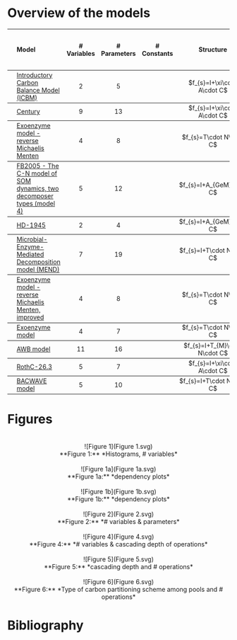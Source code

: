 
# Overview of the models
<script language="javascript">
    function ausklappen(id)
    {
        if (document.getElementById(id).style.display=="none")
        {
            document.getElementById(id).style.display="block";
        }
        else
        {
            document.getElementById(id).style.display="none";
        }
    }
</script>
<table>
<thead><tr class="header">
<th></th><th align="left">Model</th>
<th align="center"># Variables</th>
<th align="center"># Parameters</th>
<th align="center"># Constants</th>
<th align="center">Structure</th>
<th align="center">Right hand side of ODE</th>
<th align="left">Source</th>
</tr>
</thead>
<tbody>
<tr class="even">
<td align="left"><img src="Andren1997EcologicalApplications-S0002/Thumbnail.svg"> </td><td align="left"><a href="Andren1997EcologicalApplications-S0002/Report.html" target="_blank">Introductory Carbon Balance Model (ICBM)</a></td>
<td align="center" onclick="ausklappen('comp_table_0');ausklappen('rhs_0')">2</td>
<td align="center" onclick="ausklappen('comp_table_0');ausklappen('rhs_0')">5</td>
<td align="center" onclick="ausklappen('comp_table_0');ausklappen('rhs_0')"></td>
<td align="center" onclick="ausklappen('comp_table_0');ausklappen('rhs_0')">$f_{s}=I+\xi\cdot A\cdot C$
<div id="comp_table_0" style="display:none">
<table>
<tr class="header">
<th align="center">Component</th>
<th align="left">Description</th>
<th align="center">Expressions</th>
</tr>
</thead>
<tbody>
<tr>
<td align="center">$C$</td>
<td align="left">carbon content</td>
<td align="center">$C=\left[\begin{matrix}Y\\O\end{matrix}\right]$</td>
</tr>
<tr>
<td align="center">$I$</td>
<td align="left">input vector</td>
<td align="center">$I=\left[\begin{matrix}i\\0\end{matrix}\right]$</td>
</tr>
<tr>
<td align="center">$\xi$</td>
<td align="left">environmental effects multiplier</td>
<td align="center">$\xi=r$</td>
</tr>
<tr>
<td align="center">$A$</td>
<td align="left">decomposition operator</td>
<td align="center">$A=\left[\begin{matrix}- k_{1} & 0\\h\cdot k_{1} & - k_{2}\end{matrix}\right]$</td>
</tr>
<tr>
<td align="center">$f_{s}$</td>
<td align="left">the right hand side of the ode</td>
<td align="center">$f_{s}=I+\xi\cdot A\cdot C$</td>
</tr>
</tbody>
</table>
</td>
</div>
<td align="center" style="vertical-align:middle" onclick="ausklappen('comp_table_0');ausklappen('rhs_0')"><div id="rhs_0" style="display:none">$\left[\begin{matrix}- Y\cdot k_{1}\cdot r + i\\- O\cdot k_{2}\cdot r + Y\cdot h\cdot k_{1}\cdot r\end{matrix}\right]$</div></td>
<td align="left" onclick="ausklappen('comp_table_0');ausklappen('rhs_0')">@Andren1997EcologicalApplications</td>
</tr>
<tbody>
<tr class="odd">
<td align="left"><img src="Parton1987SoilSciSocAmJ-S0004/Thumbnail.svg"> </td><td align="left"><a href="Parton1987SoilSciSocAmJ-S0004/Report.html" target="_blank">Century</a></td>
<td align="center" onclick="ausklappen('comp_table_1');ausklappen('rhs_1')">9</td>
<td align="center" onclick="ausklappen('comp_table_1');ausklappen('rhs_1')">13</td>
<td align="center" onclick="ausklappen('comp_table_1');ausklappen('rhs_1')"></td>
<td align="center" onclick="ausklappen('comp_table_1');ausklappen('rhs_1')">$f_{s}=I+\xi\cdot A\cdot C$
<div id="comp_table_1" style="display:none">
<table>
<tr class="header">
<th align="center">Component</th>
<th align="left">Description</th>
<th align="center">Expressions</th>
</tr>
</thead>
<tbody>
<tr>
<td align="center">$C$</td>
<td align="left">carbon content</td>
<td align="center">$C=\left[\begin{matrix}C_{1}\\C_{2}\\C_{3}\\C_{4}\\C_{5}\\C_{6}\\C_{7}\end{matrix}\right]$</td>
</tr>
<tr>
<td align="center">$I$</td>
<td align="left">input vector</td>
<td align="center">$I=\left[\begin{matrix}F_{s}\cdot J_{1}\\F_{m}\cdot J_{1}\\F_{s}\cdot J_{2}\\F_{m}\cdot J_{2}\\0\\0\\0\end{matrix}\right]$</td>
</tr>
<tr>
<td align="center">$\xi$</td>
<td align="left">environmental effects multiplier</td>
<td align="center">$\xi=f_{T}\cdot f_{W}$</td>
</tr>
<tr>
<td align="center">$A$</td>
<td align="left">decomposition operator</td>
<td align="center">$A=\left[\begin{matrix}- k_{1} & 0 & 0 & 0 & 0 & 0 & 0\\0 & - K_{2} & 0 & 0 & 0 & 0 & 0\\0 & 0 & - k_{3} & 0 & 0 & 0 & 0\\0 & 0 & 0 & - K_{4} & 0 & 0 & 0\\\alpha_{51}\cdot k_{1} & 0.45\cdot K_{2} &\alpha_{53}\cdot k_{3} & 0.45\cdot K_{4} & - k_{5} & 0.42\cdot K_{6} & 0.45\cdot K_{7}\\\alpha_{61}\cdot k_{1} & 0 &\alpha_{63}\cdot k_{3} & 0 &\alpha_{65}\cdot k_{5} & - K_{6} & 0\\0 & 0 & 0 & 0 & 0.004\cdot k_{5} & 0.03\cdot K_{6} & - K_{7}\end{matrix}\right]$</td>
</tr>
<tr>
<td align="center">$f_{s}$</td>
<td align="left">the right hand side of the ode</td>
<td align="center">$f_{s}=I+\xi\cdot A\cdot C$</td>
</tr>
</tbody>
</table>
</td>
</div>
<td align="center" style="vertical-align:middle" onclick="ausklappen('comp_table_1');ausklappen('rhs_1')"><div id="rhs_1" style="display:none">$\left[\begin{matrix}- C_{1}\cdot K_{1}\cdot f_{T}\cdot f_{W}\cdot e^{- 3\cdot Ls} + J_{1}\cdot\left(0.018\cdot LN + 0.15\right)\\- C_{2}\cdot K_{2}\cdot f_{T}\cdot f_{W} + J_{1}\cdot\left(- 0.018\cdot LN + 0.85\right)\\- C_{3}\cdot K_{3}\cdot f_{T}\cdot f_{W}\cdot e^{- 3\cdot Ls} + J_{2}\cdot\left(0.018\cdot LN + 0.15\right)\\- C_{4}\cdot K_{4}\cdot f_{T}\cdot f_{W} + J_{2}\cdot\left(- 0.018\cdot LN + 0.85\right)\\C_{1}\cdot K_{1}\cdot f_{T}\cdot f_{W}\cdot\left(- 0.55\cdot A_{l} + 0.55\right)\cdot e^{- 3\cdot Ls} + 0.45\cdot C_{2}\cdot K_{2}\cdot f_{T}\cdot f_{W} + C_{3}\cdot K_{3}\cdot f_{T}\cdot f_{W}\cdot\left(- 0.45\cdot A_{l} + 0.45\right)\cdot e^{- 3\cdot Ls} + 0.45\cdot C_{4}\cdot K_{4}\cdot f_{T}\cdot f_{W} - C_{5}\cdot K_{5}\cdot f_{T}\cdot f_{W}\cdot\left(- 0.75\cdot Tx + 1\right) + 0.42\cdot C_{6}\cdot K_{6}\cdot f_{T}\cdot f_{W} + 0.45\cdot C_{7}\cdot K_{7}\cdot f_{T}\cdot f_{W}\\0.7\cdot A_{l}\cdot C_{1}\cdot K_{1}\cdot f_{T}\cdot f_{W}\cdot e^{- 3\cdot Ls} + 0.7\cdot A_{l}\cdot C_{3}\cdot K_{3}\cdot f_{T}\cdot f_{W}\cdot e^{- 3\cdot Ls} + C_{5}\cdot K_{5}\cdot f_{T}\cdot f_{W}\cdot\left(- 0.75\cdot Tx + 1\right)\cdot\left(0.68\cdot Tx + 0.146\right) - C_{6}\cdot K_{6}\cdot f_{T}\cdot f_{W}\\0.004\cdot C_{5}\cdot K_{5}\cdot f_{T}\cdot f_{W}\cdot\left(- 0.75\cdot Tx + 1\right) + 0.03\cdot C_{6}\cdot K_{6}\cdot f_{T}\cdot f_{W} - C_{7}\cdot K_{7}\cdot f_{T}\cdot f_{W}\end{matrix}\right]$</div></td>
<td align="left" onclick="ausklappen('comp_table_1');ausklappen('rhs_1')">@Parton1987SoilSciSocAmJ</td>
</tr>
<tbody>
<tr class="even">
<td align="left"><img src="Schimel2003SoilBiologyandBiochemistry-S0006/Thumbnail.svg"> </td><td align="left"><a href="Schimel2003SoilBiologyandBiochemistry-S0006/Report.html" target="_blank">Exoenzyme model - reverse Michaelis Menten</a></td>
<td align="center" onclick="ausklappen('comp_table_2');ausklappen('rhs_2')">4</td>
<td align="center" onclick="ausklappen('comp_table_2');ausklappen('rhs_2')">8</td>
<td align="center" onclick="ausklappen('comp_table_2');ausklappen('rhs_2')"></td>
<td align="center" onclick="ausklappen('comp_table_2');ausklappen('rhs_2')">$f_{s}=T\cdot N\cdot C$
<div id="comp_table_2" style="display:none">
<table>
<tr class="header">
<th align="center">Component</th>
<th align="left">Description</th>
<th align="center">Expressions</th>
</tr>
</thead>
<tbody>
<tr>
<td align="center">$C$</td>
<td align="left">carbon content</td>
<td align="center">$C=\left[\begin{matrix}S\\D\\M\\E\end{matrix}\right]$</td>
</tr>
<tr>
<td align="center">$T$</td>
<td align="left">transition operator</td>
<td align="center">$T=\left[\begin{matrix}-1 & 0 & 0 & 0\\1 & -1 &\frac{K_{r}\cdot k_{t}}{SUE\cdot k_{m} + k_{t}} & 0\\0 & - K_{e} + SUE & -1 & 0\\0 & K_{e} & 0 & -1\end{matrix}\right]$</td>
</tr>
<tr>
<td align="center">$N$</td>
<td align="left">decomposition operator</td>
<td align="center">$N=\left[\begin{matrix}\frac{D_{C}}{S} & 0 & 0 & 0\\0 & 1 & 0 & 0\\0 & 0 & SUE\cdot k_{m} + k_{t} & 0\\0 & 0 & 0 & k_{l}\end{matrix}\right]$</td>
</tr>
<tr>
<td align="center">$f_{s}$</td>
<td align="left">the right hand side of the ode</td>
<td align="center">$f_{s}=T\cdot N\cdot C$</td>
</tr>
</tbody>
</table>
</td>
</div>
<td align="center" style="vertical-align:middle" onclick="ausklappen('comp_table_2');ausklappen('rhs_2')"><div id="rhs_2" style="display:none">$\left[\begin{matrix}-\frac{E\cdot k_{d}}{E + K_{es}}\\- D +\frac{E\cdot k_{d}}{E + K_{es}} + K_{r}\cdot M\cdot k_{t}\\D\cdot\left(- K_{e} + SUE\right) + M\cdot\left(- SUE\cdot k_{m} - k_{t}\right)\\D\cdot K_{e} - E\cdot k_{l}\end{matrix}\right]$</div></td>
<td align="left" onclick="ausklappen('comp_table_2');ausklappen('rhs_2')">@Schimel2003SoilBiologyandBiochemistry</td>
</tr>
<tbody>
<tr class="odd">
<td align="left"><img src="Fontaine2005Ecologyletters-S0016/Thumbnail.svg"> </td><td align="left"><a href="Fontaine2005Ecologyletters-S0016/Report.html" target="_blank">FB2005 - The C-N model of SOM dynamics, two decomposer types (model 4)</a></td>
<td align="center" onclick="ausklappen('comp_table_3');ausklappen('rhs_3')">5</td>
<td align="center" onclick="ausklappen('comp_table_3');ausklappen('rhs_3')">12</td>
<td align="center" onclick="ausklappen('comp_table_3');ausklappen('rhs_3')"></td>
<td align="center" onclick="ausklappen('comp_table_3');ausklappen('rhs_3')">$f_{s}=I+A_{GeM}\cdot C$
<div id="comp_table_3" style="display:none">
<table>
<tr class="header">
<th align="center">Component</th>
<th align="left">Description</th>
<th align="center">Expressions</th>
</tr>
</thead>
<tbody>
<tr>
<td align="center">$I$</td>
<td align="left">input vector</td>
<td align="center">$I=\left[\begin{matrix}0\\\Phi_{l}\\0\\0\\\Phi_{i} -\Phi_{o} -\Phi_{up}\end{matrix}\right]$</td>
</tr>
<tr>
<td align="center">$C$</td>
<td align="left">carbon content</td>
<td align="center">$C=\left[\begin{matrix}C_{s}\\C_{f}\\C_{ds}\\C_{df}\\N\end{matrix}\right]$</td>
</tr>
<tr>
<td align="center">$A_{GeM}$</td>
<td align="left">decomposition operator</td>
<td align="center">$A_{GeM}=\left[\begin{matrix}0 & 0 & - A + s & s & 0\\0 & - y & 0 & -\frac{\alpha\cdot r}{\alpha -\beta} & -\frac{i}{\alpha -\beta}\\0 & y & A - r - s & 0 & 0\\0 & 0 & 0 &\frac{\alpha\cdot r}{\alpha -\beta} - r - s &\frac{i}{\alpha -\beta}\\0 & y\cdot\left(-\alpha +\beta\right) &\alpha\cdot r & 0 & - i\end{matrix}\right]$</td>
</tr>
<tr>
<td align="center">$f_{s}$</td>
<td align="left">the right hand side of the ode</td>
<td align="center">$f_{s}=I+A_{GeM}\cdot C$</td>
</tr>
</tbody>
</table>
</td>
</div>
<td align="center" style="vertical-align:middle" onclick="ausklappen('comp_table_3');ausklappen('rhs_3')"><div id="rhs_3" style="display:none">$\left[\begin{matrix}C_{df}\cdot s + C_{ds}\cdot\left(- A + s\right)\\-\frac{C_{df}\cdot\alpha\cdot r}{\alpha -\beta} - C_{f}\cdot y -\frac{N\cdot i}{\alpha -\beta} +\Phi_{l}\\C_{ds}\cdot\left(A - r - s\right) + C_{f}\cdot y\\C_{df}\cdot\left(\frac{\alpha\cdot r}{\alpha -\beta} - r - s\right) +\frac{N\cdot i}{\alpha -\beta}\\C_{ds}\cdot\alpha\cdot r + C_{f}\cdot y\cdot\left(-\alpha +\beta\right) - N\cdot i +\Phi_{i} -\Phi_{o} -\Phi_{up}\end{matrix}\right]$</div></td>
<td align="left" onclick="ausklappen('comp_table_3');ausklappen('rhs_3')">@Fontaine2005Ecologyletters</td>
</tr>
<tbody>
<tr class="even">
<td align="left"><img src="Henin1945Annalesagronomiques-S0001/Thumbnail.svg"> </td><td align="left"><a href="Henin1945Annalesagronomiques-S0001/Report.html" target="_blank">HD-1945</a></td>
<td align="center" onclick="ausklappen('comp_table_4');ausklappen('rhs_4')">2</td>
<td align="center" onclick="ausklappen('comp_table_4');ausklappen('rhs_4')">4</td>
<td align="center" onclick="ausklappen('comp_table_4');ausklappen('rhs_4')"></td>
<td align="center" onclick="ausklappen('comp_table_4');ausklappen('rhs_4')">$f_{s}=I+A_{GeM}\cdot C$
<div id="comp_table_4" style="display:none">
<table>
<tr class="header">
<th align="center">Component</th>
<th align="left">Description</th>
<th align="center">Expressions</th>
</tr>
</thead>
<tbody>
<tr>
<td align="center">$C$</td>
<td align="left">carbon content</td>
<td align="center">$C=\left[\begin{matrix}A\\B\end{matrix}\right]$</td>
</tr>
<tr>
<td align="center">$I$</td>
<td align="left">input vector</td>
<td align="center">$I=\left[\begin{matrix}m\\0\end{matrix}\right]$</td>
</tr>
<tr>
<td align="center">$A_{GeM}$</td>
<td align="left">decomposition operator</td>
<td align="center">$A_{GeM}=\left[\begin{matrix}-\alpha & 0\\K\cdot\alpha & -\beta\end{matrix}\right]$</td>
</tr>
<tr>
<td align="center">$f_{s}$</td>
<td align="left">the right hand side of the ode</td>
<td align="center">$f_{s}=I+A_{GeM}\cdot C$</td>
</tr>
</tbody>
</table>
</td>
</div>
<td align="center" style="vertical-align:middle" onclick="ausklappen('comp_table_4');ausklappen('rhs_4')"><div id="rhs_4" style="display:none">$\left[\begin{matrix}- A\cdot\alpha + m\\A\cdot K\cdot\alpha - B\cdot\beta\end{matrix}\right]$</div></td>
<td align="left" onclick="ausklappen('comp_table_4');ausklappen('rhs_4')">@Henin1945Annalesagronomiques</td>
</tr>
<tbody>
<tr class="odd">
<td align="left"><img src="Wang2013EcologicalApplications-S0010/Thumbnail.svg"> </td><td align="left"><a href="Wang2013EcologicalApplications-S0010/Report.html" target="_blank">Microbial-Enzyme-Mediated Decomposition model (MEND)</a></td>
<td align="center" onclick="ausklappen('comp_table_5');ausklappen('rhs_5')">7</td>
<td align="center" onclick="ausklappen('comp_table_5');ausklappen('rhs_5')">19</td>
<td align="center" onclick="ausklappen('comp_table_5');ausklappen('rhs_5')"></td>
<td align="center" onclick="ausklappen('comp_table_5');ausklappen('rhs_5')">$f_{s}=I+T\cdot N\cdot C$
<div id="comp_table_5" style="display:none">
<table>
<tr class="header">
<th align="center">Component</th>
<th align="left">Description</th>
<th align="center">Expressions</th>
</tr>
</thead>
<tbody>
<tr>
<td align="center">$C$</td>
<td align="left">carbon content</td>
<td align="center">$C=\left[\begin{matrix}P\\M\\Q\\B\\D\\EP\\EM\end{matrix}\right]$</td>
</tr>
<tr>
<td align="center">$I$</td>
<td align="left">input vector</td>
<td align="center">$I=\left[\begin{matrix}I_{P}\\0\\0\\0\\I_{D}\\0\\0\end{matrix}\right]$</td>
</tr>
<tr>
<td align="center">$T$</td>
<td align="left">transition operator</td>
<td align="center">$T=\left[\begin{matrix}-1 & 0 & 0 &\frac{F_{E}}{F_{E} + F_{R}}\cdot\left(- g_{D} + 1\right)\cdot\left(- p_{EM} - p_{EP} + 1\right) & 0 & 0 & 0\\- f_{D} + 1 & -1 & 0 & 0 & 0 & 0 & 0\\0 & 0 & -1 & 0 &\frac{F_{A}}{F_{A} + F_{U}} & 0 & 0\\0 & 0 & 0 & -1 &\frac{F_{U}}{F_{A} + F_{U}} & 0 & 0\\f_{D} & 1 & 1 &\frac{F_{E}\cdot g_{D}}{F_{E} + F_{R}}\cdot\left(- p_{EM} - p_{EP} + 1\right) & -1 & 1 & 1\\0 & 0 & 0 &\frac{F_{E}\cdot p_{EP}}{F_{E} + F_{R}} & 0 & -1 & 0\\0 & 0 & 0 &\frac{F_{E}\cdot p_{EM}}{F_{E} + F_{R}} & 0 & 0 & -1\end{matrix}\right]$</td>
</tr>
<tr>
<td align="center">$N$</td>
<td align="left">decomposition operator</td>
<td align="center">$N=\left[\begin{matrix}\frac{EP\cdot V_{P}}{K_{P} + P} & 0 & 0 & 0 & 0 & 0 & 0\\0 &\frac{EM\cdot V_{M}}{K_{M} + M} & 0 & 0 & 0 & 0 & 0\\0 & 0 &\frac{K_{des}}{Q_{max}} & 0 & 0 & 0 & 0\\0 & 0 & 0 & F_{E} + F_{R} & 0 & 0 & 0\\0 & 0 & 0 & 0 & F_{A} + F_{U} & 0 & 0\\0 & 0 & 0 & 0 & 0 & r_{EP} & 0\\0 & 0 & 0 & 0 & 0 & 0 & r_{EM}\end{matrix}\right]$</td>
</tr>
<tr>
<td align="center">$f_{s}$</td>
<td align="left">the right hand side of the ode</td>
<td align="center">$f_{s}=I+T\cdot N\cdot C$</td>
</tr>
</tbody>
</table>
</td>
</div>
<td align="center" style="vertical-align:middle" onclick="ausklappen('comp_table_5');ausklappen('rhs_5')"><div id="rhs_5" style="display:none">$\left[\begin{matrix}B\cdot m_{R}\cdot\left(- g_{D} + 1\right)\cdot\left(- p_{EM} - p_{EP} + 1\right) -\frac{EP\cdot P\cdot V_{P}}{K_{P} + P} + I_{P}\\-\frac{EM\cdot M\cdot V_{M}}{K_{M} + M} +\frac{EP\cdot P\cdot V_{P}}{K_{P} + P}\cdot\left(- f_{D} + 1\right)\\D\cdot K_{ads}\cdot\left(-\frac{Q}{Q_{max}} + 1\right) -\frac{K_{des}}{Q_{max}}\cdot Q\\\frac{B\cdot D\cdot\left(V_{D} + m_{R}\right)}{E_{C}\cdot\left(D + K_{D}\right)} + B\cdot\left(-\frac{D}{D + K_{D}}\cdot\left(-1 +\frac{1}{E_{C}}\right)\cdot\left(V_{D} + m_{R}\right) - m_{R}\right)\\B\cdot g_{D}\cdot m_{R}\cdot\left(- p_{EM} - p_{EP} + 1\right) + D\cdot\left(-\frac{B\cdot\left(V_{D} + m_{R}\right)}{E_{C}\cdot\left(D + K_{D}\right)} - K_{ads}\cdot\left(-\frac{Q}{Q_{max}} + 1\right)\right) +\frac{EM\cdot M\cdot V_{M}}{K_{M} + M} + EM\cdot r_{EM} +\frac{EP\cdot P\cdot V_{P}}{K_{P} + P}\cdot f_{D} + EP\cdot r_{EP} + I_{D} +\frac{K_{des}}{Q_{max}}\cdot Q\\B\cdot m_{R}\cdot p_{EP} - EP\cdot r_{EP}\\B\cdot m_{R}\cdot p_{EM} - EM\cdot r_{EM}\end{matrix}\right]$</div></td>
<td align="left" onclick="ausklappen('comp_table_5');ausklappen('rhs_5')">@Wang2013EcologicalApplications</td>
</tr>
<tbody>
<tr class="even">
<td align="left"><img src="Schimel2003SoilBiologyandBiochemistry-S0007/Thumbnail.svg"> </td><td align="left"><a href="Schimel2003SoilBiologyandBiochemistry-S0007/Report.html" target="_blank">Exoenzyme model - reverse Michaelis Menten, improved</a></td>
<td align="center" onclick="ausklappen('comp_table_6');ausklappen('rhs_6')">4</td>
<td align="center" onclick="ausklappen('comp_table_6');ausklappen('rhs_6')">8</td>
<td align="center" onclick="ausklappen('comp_table_6');ausklappen('rhs_6')"></td>
<td align="center" onclick="ausklappen('comp_table_6');ausklappen('rhs_6')">$f_{s}=T\cdot N\cdot C$
<div id="comp_table_6" style="display:none">
<table>
<tr class="header">
<th align="center">Component</th>
<th align="left">Description</th>
<th align="center">Expressions</th>
</tr>
</thead>
<tbody>
<tr>
<td align="center">$C$</td>
<td align="left">carbon content</td>
<td align="center">$C=\left[\begin{matrix}S\\D\\M\\E\end{matrix}\right]$</td>
</tr>
<tr>
<td align="center">$T$</td>
<td align="left">transition operator</td>
<td align="center">$T=\left[\begin{matrix}-1 & 0 & 0 & 0\\1 & -1 &\frac{K_{r}\cdot k_{t}}{SUE\cdot k_{m} + k_{t}} & 0\\0 & - K_{e} + SUE & -1 & 0\\0 & K_{e} & 0 & -1\end{matrix}\right]$</td>
</tr>
<tr>
<td align="center">$N$</td>
<td align="left">decomposition operator</td>
<td align="center">$N=\left[\begin{matrix}D_{C} & 0 & 0 & 0\\0 & 1 & 0 & 0\\0 & 0 & SUE\cdot k_{m} + k_{t} & 0\\0 & 0 & 0 & k_{l}\end{matrix}\right]$</td>
</tr>
<tr>
<td align="center">$f_{s}$</td>
<td align="left">the right hand side of the ode</td>
<td align="center">$f_{s}=T\cdot N\cdot C$</td>
</tr>
</tbody>
</table>
</td>
</div>
<td align="center" style="vertical-align:middle" onclick="ausklappen('comp_table_6');ausklappen('rhs_6')"><div id="rhs_6" style="display:none">$\left[\begin{matrix}-\frac{E\cdot S\cdot k_{d}}{E + K_{es}}\\- D +\frac{E\cdot S\cdot k_{d}}{E + K_{es}} + K_{r}\cdot M\cdot k_{t}\\D\cdot\left(- K_{e} + SUE\right) + M\cdot\left(- SUE\cdot k_{m} - k_{t}\right)\\D\cdot K_{e} - E\cdot k_{l}\end{matrix}\right]$</div></td>
<td align="left" onclick="ausklappen('comp_table_6');ausklappen('rhs_6')">@Schimel2003SoilBiologyandBiochemistry</td>
</tr>
<tbody>
<tr class="odd">
<td align="left"><img src="Schimel2003SoilBiologyandBiochemistry-S0005/Thumbnail.svg"> </td><td align="left"><a href="Schimel2003SoilBiologyandBiochemistry-S0005/Report.html" target="_blank">Exoenzyme model</a></td>
<td align="center" onclick="ausklappen('comp_table_7');ausklappen('rhs_7')">4</td>
<td align="center" onclick="ausklappen('comp_table_7');ausklappen('rhs_7')">7</td>
<td align="center" onclick="ausklappen('comp_table_7');ausklappen('rhs_7')"></td>
<td align="center" onclick="ausklappen('comp_table_7');ausklappen('rhs_7')">$f_{s}=T\cdot N\cdot C$
<div id="comp_table_7" style="display:none">
<table>
<tr class="header">
<th align="center">Component</th>
<th align="left">Description</th>
<th align="center">Expressions</th>
</tr>
</thead>
<tbody>
<tr>
<td align="center">$C$</td>
<td align="left">carbon content</td>
<td align="center">$C=\left[\begin{matrix}S\\D\\M\\E\end{matrix}\right]$</td>
</tr>
<tr>
<td align="center">$T$</td>
<td align="left">transition operator</td>
<td align="center">$T=\left[\begin{matrix}-1 & 0 & 0 & 0\\1 & -1 &\frac{K_{r}\cdot k_{t}}{SUE\cdot k_{m} + k_{t}} & 0\\0 & - K_{e} + SUE & -1 & 0\\0 & K_{e} & 0 & -1\end{matrix}\right]$</td>
</tr>
<tr>
<td align="center">$N$</td>
<td align="left">decomposition operator</td>
<td align="center">$N=\left[\begin{matrix}\frac{E}{S}\cdot k_{d} & 0 & 0 & 0\\0 & 1 & 0 & 0\\0 & 0 & SUE\cdot k_{m} + k_{t} & 0\\0 & 0 & 0 & k_{l}\end{matrix}\right]$</td>
</tr>
<tr>
<td align="center">$f_{s}$</td>
<td align="left">the right hand side of the ode</td>
<td align="center">$f_{s}=T\cdot N\cdot C$</td>
</tr>
</tbody>
</table>
</td>
</div>
<td align="center" style="vertical-align:middle" onclick="ausklappen('comp_table_7');ausklappen('rhs_7')"><div id="rhs_7" style="display:none">$\left[\begin{matrix}- E\cdot k_{d}\\- D + E\cdot k_{d} + K_{r}\cdot M\cdot k_{t}\\D\cdot\left(- K_{e} + SUE\right) + M\cdot\left(- SUE\cdot k_{m} - k_{t}\right)\\D\cdot K_{e} - E\cdot k_{l}\end{matrix}\right]$</div></td>
<td align="left" onclick="ausklappen('comp_table_7');ausklappen('rhs_7')">@Schimel2003SoilBiologyandBiochemistry</td>
</tr>
<tbody>
<tr class="even">
<td align="left"><img src="Allison2010NatureGeoscience-S0009/Thumbnail.svg"> </td><td align="left"><a href="Allison2010NatureGeoscience-S0009/Report.html" target="_blank">AWB model</a></td>
<td align="center" onclick="ausklappen('comp_table_8');ausklappen('rhs_8')">11</td>
<td align="center" onclick="ausklappen('comp_table_8');ausklappen('rhs_8')">16</td>
<td align="center" onclick="ausklappen('comp_table_8');ausklappen('rhs_8')"></td>
<td align="center" onclick="ausklappen('comp_table_8');ausklappen('rhs_8')">$f_{s}=I+T_{M}\cdot N\cdot C$
<div id="comp_table_8" style="display:none">
<table>
<tr class="header">
<th align="center">Component</th>
<th align="left">Description</th>
<th align="center">Expressions</th>
</tr>
</thead>
<tbody>
<tr>
<td align="center">$C$</td>
<td align="left">carbon content</td>
<td align="center">$C=\left[\begin{matrix}S\\D\\B\\E\end{matrix}\right]$</td>
</tr>
<tr>
<td align="center">$I$</td>
<td align="left">input vector</td>
<td align="center">$I=\left[\begin{matrix}I_{S}\\I_{D}\\0\\0\end{matrix}\right]$</td>
</tr>
<tr>
<td align="center">$T_{M}$</td>
<td align="left">transition operator</td>
<td align="center">$T_{M}=\left[\begin{matrix}-1 & 0 &\frac{a_{BS}\cdot r_{B}}{r_{B} + r_{E}} & 0\\1 & -1 &\frac{r_{B}\cdot\left(- a_{BS} + 1\right)}{r_{B} + r_{E}} & 1\\1 & E_{C} & -1 & 0\\0 & 0 &\frac{r_{E}}{r_{B} + r_{E}} & -1\end{matrix}\right]$</td>
</tr>
<tr>
<td align="center">$N$</td>
<td align="left">decomposition operator</td>
<td align="center">$N=\left[\begin{matrix}\frac{E\cdot V}{K + S} & 0 & 0 & 0\\0 &\frac{B\cdot V_{U}}{D + K_{U}} & 0 & 0\\0 & 0 & r_{B} + r_{E} & 0\\0 & 0 & 0 & r_{L}\end{matrix}\right]$</td>
</tr>
<tr>
<td align="center">$f_{s}$</td>
<td align="left">the right hand side of the ode</td>
<td align="center">$f_{s}=I+T_{M}\cdot N\cdot C$</td>
</tr>
</tbody>
</table>
</td>
</div>
<td align="center" style="vertical-align:middle" onclick="ausklappen('comp_table_8');ausklappen('rhs_8')"><div id="rhs_8" style="display:none">$\left[\begin{matrix}B\cdot a_{BS}\cdot r_{B} -\frac{E\cdot S\cdot V_{max}\cdot e^{-\frac{E_{a}}{0.008314\cdot T + 2.269722}}}{K_{0} + K_{s}\cdot T + S} + I_{S}\\-\frac{B\cdot D\cdot V_{Umax}\cdot e^{-\frac{E_{aU}}{0.008314\cdot T + 2.269722}}}{D + K_{U0} + K_{Us}\cdot T} + B\cdot r_{B}\cdot\left(- a_{BS} + 1\right) +\frac{E\cdot S\cdot V_{max}\cdot e^{-\frac{E_{a}}{0.008314\cdot T + 2.269722}}}{K_{0} + K_{s}\cdot T + S} + E\cdot r_{L} + I_{D}\\\frac{B\cdot D\cdot V_{Umax}\cdot e^{-\frac{E_{aU}}{0.008314\cdot T + 2.269722}}}{D + K_{U0} + K_{Us}\cdot T}\cdot\left(T\cdot\epsilon_{s} +\epsilon_{0}\right) + B\cdot\left(- r_{B} - r_{E}\right) +\frac{E\cdot S\cdot V_{max}\cdot e^{-\frac{E_{a}}{0.008314\cdot T + 2.269722}}}{K_{0} + K_{s}\cdot T + S}\\B\cdot r_{E} - E\cdot r_{L}\end{matrix}\right]$</div></td>
<td align="left" onclick="ausklappen('comp_table_8');ausklappen('rhs_8')">@Allison2010NatureGeoscience</td>
</tr>
<tbody>
<tr class="odd">
<td align="left"><img src="Jenkinson1977SoilScience-S0003/Thumbnail.svg"> </td><td align="left"><a href="Jenkinson1977SoilScience-S0003/Report.html" target="_blank">RothC-26.3</a></td>
<td align="center" onclick="ausklappen('comp_table_9');ausklappen('rhs_9')">5</td>
<td align="center" onclick="ausklappen('comp_table_9');ausklappen('rhs_9')">7</td>
<td align="center" onclick="ausklappen('comp_table_9');ausklappen('rhs_9')"></td>
<td align="center" onclick="ausklappen('comp_table_9');ausklappen('rhs_9')">$f_{s}=I+\xi\cdot A\cdot C$
<div id="comp_table_9" style="display:none">
<table>
<tr class="header">
<th align="center">Component</th>
<th align="left">Description</th>
<th align="center">Expressions</th>
</tr>
</thead>
<tbody>
<tr>
<td align="center">$C$</td>
<td align="left">carbon content</td>
<td align="center">$C=\left[\begin{matrix}C_{1}\\C_{2}\\C_{3}\\C_{4}\\C_{5}\end{matrix}\right]$</td>
</tr>
<tr>
<td align="center">$I$</td>
<td align="left">input vector</td>
<td align="center">$I=\left[\begin{matrix}J\cdot\gamma\\J\cdot\left(-\gamma + 1\right)\\0\\0\\0\end{matrix}\right]$</td>
</tr>
<tr>
<td align="center">$\xi$</td>
<td align="left">environmental effects multiplier</td>
<td align="center">$\xi=f_{T}\cdot f_{W}$</td>
</tr>
<tr>
<td align="center">$A$</td>
<td align="left">decomposition operator</td>
<td align="center">$A=\left[\begin{matrix}- k_{1} & 0 & 0 & 0 & 0\\0 & - k_{2} & 0 & 0 & 0\\a\cdot k_{1} & a\cdot k_{2} & a\cdot k_{3} - k_{3} & a\cdot k_{4} & 0\\b\cdot k_{1} & b\cdot k_{2} & b\cdot k_{3} & b\cdot k_{4} - k_{4} & 0\\0 & 0 & 0 & 0 & 0\end{matrix}\right]$</td>
</tr>
<tr>
<td align="center">$f_{s}$</td>
<td align="left">the right hand side of the ode</td>
<td align="center">$f_{s}=I+\xi\cdot A\cdot C$</td>
</tr>
</tbody>
</table>
</td>
</div>
<td align="center" style="vertical-align:middle" onclick="ausklappen('comp_table_9');ausklappen('rhs_9')"><div id="rhs_9" style="display:none">$\left[\begin{matrix}- C_{1}\cdot f_{T}\cdot f_{W}\cdot k_{1} +\frac{DR\cdot J}{DR + 1}\\- C_{2}\cdot f_{T}\cdot f_{W}\cdot k_{2} + J\cdot\left(-\frac{DR}{DR + 1} + 1\right)\\\frac{0.46\cdot C_{1}\cdot f_{T}\cdot f_{W}\cdot k_{1}}{4.0895 + 2.672\cdot e^{- 0.0786\cdot pClay}} +\frac{0.46\cdot C_{2}\cdot f_{T}\cdot f_{W}\cdot k_{2}}{4.0895 + 2.672\cdot e^{- 0.0786\cdot pClay}} + C_{3}\cdot f_{T}\cdot f_{W}\cdot\left(- k_{3} +\frac{0.46\cdot k_{3}}{4.0895 + 2.672\cdot e^{- 0.0786\cdot pClay}}\right) +\frac{0.46\cdot C_{4}\cdot f_{T}\cdot f_{W}\cdot k_{4}}{4.0895 + 2.672\cdot e^{- 0.0786\cdot pClay}}\\\frac{0.54\cdot C_{1}\cdot f_{T}\cdot f_{W}\cdot k_{1}}{4.0895 + 2.672\cdot e^{- 0.0786\cdot pClay}} +\frac{0.54\cdot C_{2}\cdot f_{T}\cdot f_{W}\cdot k_{2}}{4.0895 + 2.672\cdot e^{- 0.0786\cdot pClay}} +\frac{0.54\cdot C_{3}\cdot f_{T}\cdot f_{W}\cdot k_{3}}{4.0895 + 2.672\cdot e^{- 0.0786\cdot pClay}} + C_{4}\cdot f_{T}\cdot f_{W}\cdot\left(- k_{4} +\frac{0.54\cdot k_{4}}{4.0895 + 2.672\cdot e^{- 0.0786\cdot pClay}}\right)\\0\end{matrix}\right]$</div></td>
<td align="left" onclick="ausklappen('comp_table_9');ausklappen('rhs_9')">@Jenkinson1977SoilScience</td>
</tr>
<tbody>
<tr class="even">
<td align="left"><img src="Zelenev2000MicrobialEcology-S0008/Thumbnail.svg"> </td><td align="left"><a href="Zelenev2000MicrobialEcology-S0008/Report.html" target="_blank">BACWAVE model</a></td>
<td align="center" onclick="ausklappen('comp_table_10');ausklappen('rhs_10')">5</td>
<td align="center" onclick="ausklappen('comp_table_10');ausklappen('rhs_10')">10</td>
<td align="center" onclick="ausklappen('comp_table_10');ausklappen('rhs_10')"></td>
<td align="center" onclick="ausklappen('comp_table_10');ausklappen('rhs_10')">$f_{s}=I+T\cdot N\cdot C$
<div id="comp_table_10" style="display:none">
<table>
<tr class="header">
<th align="center">Component</th>
<th align="left">Description</th>
<th align="center">Expressions</th>
</tr>
</thead>
<tbody>
<tr>
<td align="center">$C$</td>
<td align="left">carbon content</td>
<td align="center">$C=\left[\begin{matrix}X\\S\end{matrix}\right]$</td>
</tr>
<tr>
<td align="center">$I$</td>
<td align="left">input vector</td>
<td align="center">$I=\left[\begin{matrix}0\\BGF + Exu\end{matrix}\right]$</td>
</tr>
<tr>
<td align="center">$T$</td>
<td align="left">transition operator</td>
<td align="center">$T=\left[\begin{matrix}-1 & Y\\K_{r} & -1\end{matrix}\right]$</td>
</tr>
<tr>
<td align="center">$N$</td>
<td align="left">decomposition operator</td>
<td align="center">$N=\left[\begin{matrix}\frac{D_{max}\cdot K_{d}}{K_{d} +\frac{S}{\theta}} & 0\\0 &\frac{X\cdot\mu_{max}}{Y\cdot\left(K_{s}\cdot\theta + S\right)}\end{matrix}\right]$</td>
</tr>
<tr>
<td align="center">$f_{s}$</td>
<td align="left">the right hand side of the ode</td>
<td align="center">$f_{s}=I+T\cdot N\cdot C$</td>
</tr>
</tbody>
</table>
</td>
</div>
<td align="center" style="vertical-align:middle" onclick="ausklappen('comp_table_10');ausklappen('rhs_10')"><div id="rhs_10" style="display:none">$\left[\begin{matrix}-\frac{D_{max}\cdot K_{d}\cdot X}{K_{d} +\frac{S}{\theta}} +\frac{S\cdot X\cdot\mu_{max}}{K_{s}\cdot\theta + S}\\BGF +\frac{D_{max}\cdot K_{d}\cdot K_{r}}{K_{d} +\frac{S}{\theta}}\cdot X + ExuM\cdot e^{- ExuT\cdot t} -\frac{S\cdot X\cdot\mu_{max}}{Y\cdot\left(K_{s}\cdot\theta + S\right)}\end{matrix}\right]$</div></td>
<td align="left" onclick="ausklappen('comp_table_10');ausklappen('rhs_10')">@Zelenev2000MicrobialEcology</td>
</tr>
</tbody>
</table>

# Figures

<br>
<center>
![Figure 1](Figure 1.svg)<br>**Figure 1:** *Histograms, # variables*<br>
</center>

<br>
<center>
![Figure 1a](Figure 1a.svg)<br>**Figure 1a:** *dependency plots*<br>
</center>

<br>
<center>
![Figure 1b](Figure 1b.svg)<br>**Figure 1b:** *dependency plots*<br>
</center>

<br>
<center>
![Figure 2](Figure 2.svg)<br>**Figure 2:** *# variables & parameters*<br>
</center>

<br>
<center>
![Figure 4](Figure 4.svg)<br>**Figure 4:** *# variables & cascading depth of operations*<br>
</center>

<br>
<center>
![Figure 5](Figure 5.svg)<br>**Figure 5:** *cascading depth and # operations*<br>
</center>

<br>
<center>
![Figure 6](Figure 6.svg)<br>**Figure 6:** *Type of carbon partitioning scheme among pools and # operations*<br>
</center>

# Bibliography
